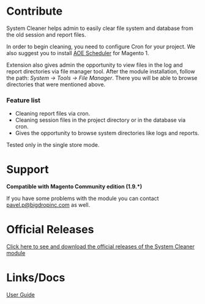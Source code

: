 # Contribute
System Cleaner helps admin to easily clear file system and database from the old session and report files.

In order to begin cleaning, you need to configure Cron for your project. We also suggest you to install [AOE Scheduler](https://github.com/AOEpeople/Aoe_Scheduler) for Magento 1.

Extension also gives admin the opportunity to view files in the log and report directories via file manager tool.
After the module installation, follow the path: _System -> Tools -> File Manager_. There you will be able to browse directories that were mentioned above.

### Feature list

* Cleaning report files via cron.
* Cleaning session files in the project directory or in the database via cron.
* Gives the opportunity to browse system directories like logs and reports.

Tested only in the single store mode.

# Support
**Compatible with Magento Community edition (1.9.\*)**

If you have some problems with the module you can contact pavel.p@bigdropinc.com as well.

# Official Releases
[Click here to see and download the official releases of the System Cleaner module](https://github.com/paul-panchyshnyy/magento-system-cleaner/releases)

# Links/Docs
[User Guide](https://developer.magento.com/media/files/documentation/23085/Bigdrop._System_Cleaner.pdf)